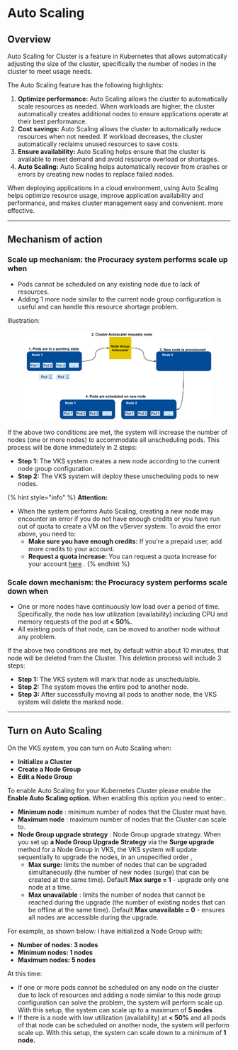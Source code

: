 # Auto Scaling

## Overview <a href="#tong-quan" id="tong-quan"></a>

Auto Scaling for Cluster is a feature in Kubernetes that allows automatically adjusting the size of the cluster, specifically the number of nodes in the cluster to meet usage needs.

The Auto Scaling feature has the following highlights:

1. **Optimize performance:** Auto Scaling allows the cluster to automatically scale resources as needed. When workloads are higher, the cluster automatically creates additional nodes to ensure applications operate at their best performance.
2. **Cost savings:** Auto Scaling allows the cluster to automatically reduce resources when not needed. If workload decreases, the cluster automatically reclaims unused resources to save costs.
3. **Ensure availability:** Auto Scaling helps ensure that the cluster is available to meet demand and avoid resource overload or shortages.
4. **Auto Scaling:** Auto Scaling helps automatically recover from crashes or errors by creating new nodes to replace failed nodes.

When deploying applications in a cloud environment, using Auto Scaling helps optimize resource usage, improve application availability and performance, and makes cluster management easy and convenient. more effective.

***

## Mechanism of action <a href="#co-che-hoat-dong" id="co-che-hoat-dong"></a>

### **Scale up mechanism: the Procuracy system performs scale up when**

* Pods cannot be scheduled on any existing node due to lack of resources.
* Adding 1 more node similar to the current node group configuration is useful and can handle this resource shortage problem.

Illustration:

<figure><img src="../../.gitbook/assets/image (37) (1) (1) (1) (1) (1) (1).png" alt=""><figcaption></figcaption></figure>

If the above two conditions are met, the system will increase the number of nodes (one or more nodes) to accommodate all unscheduling pods. This process will be done immediately in 2 steps:

* **Step 1:** The VKS system creates a new node according to the current node group configuration.
* **Step 2:** The VKS system will deploy these unscheduling pods to new nodes.

{% hint style="info" %}
**Attention:**

* When the system performs Auto Scaling, creating a new node may encounter an error if you do not have enough credits or you have run out of quota to create a VM on the vServer system. To avoid the error above, you need to:
  * **Make sure you have enough credits:** If you're a prepaid user, add more credits to your account.
  * **Request a quota increase:** You can request a quota increase for your account [here](https://hcm-3.console.vngcloud.vn/vserver/limit) .
{% endhint %}

### **Scale down mechanism: the Procuracy system performs scale down when**

* One or more nodes have continuously low load over a period of time. Specifically, the node has low utilization (availability) including CPU and memory requests of the pod at **< 50%.**
* All existing pods of that node, can be moved to another node without any problem.

If the above two conditions are met, by default within about 10 minutes, that node will be deleted from the Cluster. This deletion process will include 3 steps:

* **Step 1:** The VKS system will mark that node as unschedulable.
* **Step 2:** The system moves the entire pod to another node.
* **Step 3:** After successfully moving all pods to another node, the VKS system will delete the marked node.

***

## **Turn on Auto Scaling** <a href="#autoscaling-batautoscaling" id="autoscaling-batautoscaling"></a>

On the VKS system, you can turn on Auto Scaling when:

* **Initialize a Cluster**
* **Create a Node Group**
* **Edit a Node Group**

To enable Auto Scaling for your Kubernetes Cluster please enable the **Enable Auto Scaling option.** When enabling this option you need to enter:.

* **Minimum node** : minimum number of nodes that the Cluster must have.
* **Maximum node** : maximum number of nodes that the Cluster can scale to.
* **Node Group upgrade strategy** : Node Group upgrade strategy. When you set up **a Node Group Upgrade Strategy** via the **Surge upgrade** method for a Node Group in VKS, the VKS system will update sequentially to upgrade the nodes, in an unspecified order [.](https://cloud.google.com/kubernetes-engine/docs/concepts/node-pool-upgrade-strategies.)
  * **Max surge:** limits the number of nodes that can be upgraded simultaneously (the number of new nodes (surge) that can be created at the same time). Default **Max surge = 1** - upgrade only one node at a time.
  * **Max unavailable** : limits the number of nodes that cannot be reached during the upgrade (the number of existing nodes that can be offline at the same time). Default **Max unavailable = 0** - ensures all nodes are accessible during the upgrade.

For example, as shown below: I have initialized a Node Group with:

* **Number of nodes: 3 nodes**
* **Minimum nodes: 1 nodes**
* **Maximum nodes: 5 nodes**

At this time:

* If one or more pods cannot be scheduled on any node on the cluster due to lack of resources and adding a node similar to this node group configuration can solve the problem, the system will perform scale up. With this setup, the system can scale up to a maximum of **5 nodes** .
* If there is a node with low utilization (availability) at **< 50%** and all pods of that node can be scheduled on another node, the system will perform scale up. With this setup, the system can scale down to a minimum of **1 node.**
